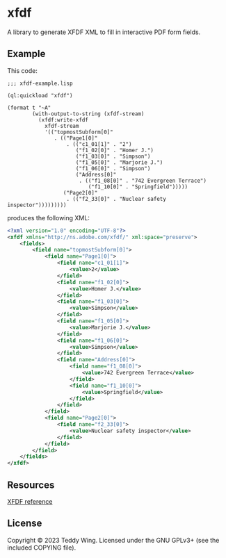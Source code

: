 xfdf
====

A library to generate XFDF XML to fill in interactive PDF form fields.


## Example
This code:

``` common-lisp
;;; xfdf-example.lisp

(ql:quickload "xfdf")

(format t "~A"
        (with-output-to-string (xfdf-stream)
          (xfdf:write-xfdf
            xfdf-stream
            '(("topmostSubform[0]"
               . (("Page1[0]"
                   . (("c1_01[1]" . "2")
                      ("f1_02[0]" . "Homer J.")
                      ("f1_03[0]" . "Simpson")
                      ("f1_05[0]" . "Marjorie J.")
                      ("f1_06[0]" . "Simpson")
                      ("Address[0]"
                       . (("f1_08[0]" . "742 Evergreen Terrace")
                          ("f1_10[0]" . "Springfield")))))
                  ("Page2[0]"
                   . (("f2_33[0]" . "Nuclear safety inspector")))))))))
```

produces the following XML:

``` xml
<?xml version="1.0" encoding="UTF-8"?>
<xfdf xmlns="http://ns.adobe.com/xfdf/" xml:space="preserve">
	<fields>
		<field name="topmostSubform[0]">
			<field name="Page1[0]">
				<field name="c1_01[1]">
					<value>2</value>
				</field>
				<field name="f1_02[0]">
					<value>Homer J.</value>
				</field>
				<field name="f1_03[0]">
					<value>Simpson</value>
				</field>
				<field name="f1_05[0]">
					<value>Marjorie J.</value>
				</field>
				<field name="f1_06[0]">
					<value>Simpson</value>
				</field>
				<field name="Address[0]">
					<field name="f1_08[0]">
						<value>742 Evergreen Terrace</value>
					</field>
					<field name="f1_10[0]">
						<value>Springfield</value>
					</field>
				</field>
			</field>
			<field name="Page2[0]">
				<field name="f2_33[0]">
					<value>Nuclear safety inspector</value>
				</field>
			</field>
		</field>
	</fields>
</xfdf>
```


## Resources

[XFDF reference](https://web.archive.org/web/20180730100811/https://www.immagic.com/eLibrary/ARCHIVES/TECH/ADOBE/A070914X.pdf)


## License
Copyright © 2023 Teddy Wing. Licensed under the GNU GPLv3+ (see the included
COPYING file).

